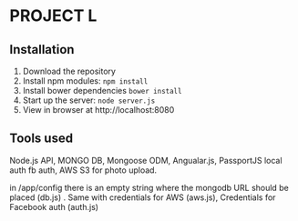 # PROJECT L 


## Installation
1. Download the repository
2. Install npm modules: `npm install`
3. Install bower dependencies `bower install`
4. Start up the server: `node server.js`
5. View in browser at http://localhost:8080

## Tools used

Node.js API, MONGO DB, Mongoose ODM, Angualar.js, PassportJS local auth fb auth, AWS S3 for photo upload. 

in /app/config there is an empty string where the mongodb URL should be placed (db.js) . Same with credentials for AWS (aws.js), Credentials for Facebook auth (auth.js)

